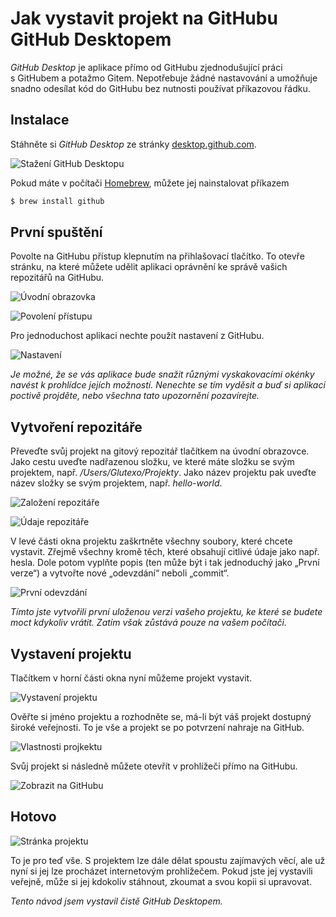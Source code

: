 # Jak vystavit projekt na GitHubu GitHub Desktopem #

_GitHub Desktop_ je aplikace přímo od GitHubu zjednodušující práci s GitHubem a potažmo Gitem. Nepotřebuje žádné nastavování a umožňuje snadno odesílat kód do GitHubu bez nutnosti používat příkazovou řádku.

## Instalace ##

Stáhněte si _GitHub Desktop_ ze stránky [desktop.github.com](https://desktop.github.com).

![Stažení GitHub Desktopu](../assets/github-desktop-download.png)

Pokud máte v počítači [Homebrew](https://brew.sh/), můžete jej nainstalovat příkazem

```sh
$ brew install github
```

## První spuštění ##

Povolte na GitHubu přístup klepnutím na přihlašovací tlačítko. To otevře stránku, na které můžete udělit aplikaci oprávnění ke správě vašich repozitářů na GitHubu.

![Úvodní obrazovka](../assets/github-desktop-login-splashscreen.png)

![Povolení přístupu](../assets/github-desktop-authorize.png)

Pro jednoduchost aplikaci nechte použít nastavení z GitHubu.

![Nastavení](../assets/github-desktop-configure.png)

_Je možné, že se vás aplikace bude snažit různými vyskakovacími okénky navést k prohlídce jejích možností. Nenechte se tím vyděsit a buď si aplikaci poctivě projděte, nebo všechna tato upozornění pozavírejte._

## Vytvoření repozitáře ##

Převeďte svůj projekt na gitový repozitář tlačítkem na úvodní obrazovce. Jako cestu uveďte nadřazenou složku, ve které máte složku se svým projektem, např. _/Users/Glutexo/Projekty_. Jako název projektu pak uveďte název složky se svým projektem, např. _hello-world_.

![Založení repozitáře](../assets/github-desktop-create-repository-splashscreen.png)

![Údaje repozitáře](../assets/github-desktop-create-repository-dialog.png)

V levé části okna projektu zaškrtněte všechny soubory, které chcete vystavit. Zřejmě všechny kromě těch, které obsahují citlivé údaje jako např. hesla. Dole potom vyplňte popis (ten může být i tak jednoduchý jako „První verze“) a vytvořte nové „odevzdání“ neboli „commit“.

![První odevzdání](../assets/github-desktop-initial-commit.png)

_Tímto jste vytvořili první uloženou verzi vašeho projektu, ke které se budete moct kdykoliv vrátit. Zatím však zůstává pouze na vašem počítači._

## Vystavení projektu ##

Tlačítkem v horní části okna nyní můžeme projekt vystavit.

![Vystavení projektu](../assets/github-desktop-publish-button.png)

Ověřte si jméno projektu a rozhodněte se, má-li být váš projekt dostupný široké veřejnosti. To je vše a projekt se po potvrzení nahraje na GitHub.

![Vlastnosti projkektu](../assets/github-desktop-publish-dialog.png)

Svůj projekt si následně můžete otevřít v prohlížeči přímo na GitHubu.

![Zobrazit na GitHubu](../assets/github-desktop-view-on-github.png)

## Hotovo ##

![Stránka projektu](../assets/github-desktop-project-page.png)

To je pro teď vše. S projektem lze dále dělat spoustu zajímavých věcí, ale už nyní si jej lze procházet internetovým prohlížečem. Pokud jste jej vystavili veřejně, může si jej kdokoliv stáhnout, zkoumat a svou kopii si upravovat.

_Tento návod jsem vystavil čistě GitHub Desktopem._
